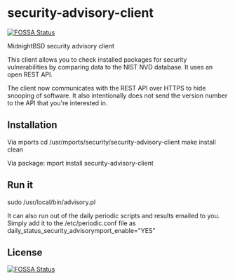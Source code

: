 # security-advisory-client
[![FOSSA Status](https://app.fossa.io/api/projects/git%2Bgithub.com%2Flaffer1%2Fsecurity-advisory-client.svg?type=shield)](https://app.fossa.io/projects/git%2Bgithub.com%2Flaffer1%2Fsecurity-advisory-client?ref=badge_shield)

MidnightBSD security advisory client


This client allows you to check installed packages for security vulnerabilities by comparing data to the NIST NVD database. It uses an open REST API. 

The client now communicates with the REST API over HTTPS to hide snooping of software.  It also intentionally does not send the version number to the API that you're interested in.  

## Installation

Via mports
cd /usr/mports/security/security-advisory-client
make install clean

Via package:
mport install security-advisory-client

## Run it
sudo /usr/local/bin/advisory.pl

It can also run out of the daily periodic scripts and results emailed to you. Simply add it to the /etc/periodic.conf file as
daily_status_security_advisorymport_enable="YES"


## License
[![FOSSA Status](https://app.fossa.io/api/projects/git%2Bgithub.com%2Flaffer1%2Fsecurity-advisory-client.svg?type=large)](https://app.fossa.io/projects/git%2Bgithub.com%2Flaffer1%2Fsecurity-advisory-client?ref=badge_large)
